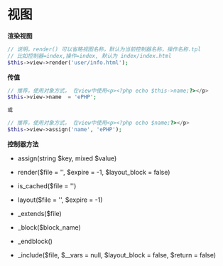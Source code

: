 # 视图

**渲染视图**

```php
// 说明，render() 可以省略视图名称，默认为当前控制器名称，操作名称.tpl
// 比如控制器=index,操作=index, 默认为 index/index.html
$this->view->render('user/info.html');
```



**传值**

```php
// 推荐，使用对象方式， 在view中使用<p><?php echo $this->name;?></p>
$this->view->name  = 'ePHP';

或

// 推荐，使用对象方式， 在view中使用<p><?php echo $name;?></p>
$this->view->assign('name', 'ePHP');
```



**控制器方法**

* assign\(string $key, mixed $value\)

* render\($file = '', $expire = -1, $layout\_block = false\)

* is\_cached\($file = ''\)

* layout\($file = '', $expire = -1\)

* \_extends\($file\)

* \_block\($block\_name\)

* \_endblock\(\)

* \_include\($file, $\_\_vars = null, $layout\_block = false, $return = false\)



